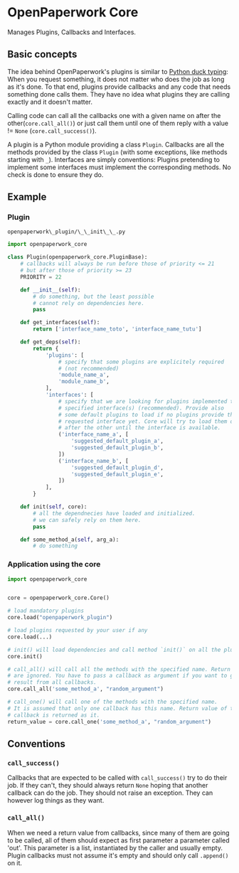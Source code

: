 # OpenPaperwork Core

Manages Plugins, Callbacks and Interfaces.

## Basic concepts

The idea behind OpenPaperwork's plugins is similar to
[Python duck typing](https://en.wikipedia.org/wiki/Duck_typing): When you
request something, it does not matter who does the job as long as it's done. To
that end, plugins provide callbacks and any code that needs something done
calls them. They have no idea what plugins they are calling exactly and it
doesn't matter.

Calling code can call all the callbacks one with a given name on after the
other(`core.call_all()`) or just call them until one of them reply with a
value != `None` (`core.call_success()`).

A plugin is a Python module providing a class `Plugin`.
Callbacks are all the methods provided by the class `Plugin` (with some
exceptions, like methods starting with `_`).
Interfaces are simply conventions: Plugins pretending to implement some
interfaces must implement the corresponding methods. No check is done to ensure
they do.


## Example


### Plugin

`openpaperwork\_plugin/\_\_init\_\_.py`

```py
import openpaperwork_core

class Plugin(openpaperwork_core.PluginBase):
    # callbacks will always be run before those of priority <= 21
    # but after those of priority >= 23
    PRIORITY = 22

    def __init__(self):
        # do something, but the least possible
        # cannot rely on dependencies here.
        pass

    def get_interfaces(self):
        return ['interface_name_toto', 'interface_name_tutu']

    def get_deps(self):
        return {
            'plugins': [
                # specify that some plugins are explicitely required
                # (not recommended)
                'module_name_a',
                'module_name_b',
            ],
            'interfaces': [
                # specify that we are looking for plugins implemented the
                # specified interface(s) (recommended). Provide also
                # some default plugins to load if no plugins provide the
                # requested interface yet. Core will try to load them one
                # after the other until the interface is available.
                ('interface_name_a', [
                    'suggested_default_plugin_a',
                    'suggested_default_plugin_b',
                ])
                ('interface_name_b', [
                    'suggested_default_plugin_d',
                    'suggested_default_plugin_e',
                ])
            ],
        }

    def init(self, core):
        # all the dependnecies have loaded and initialized.
        # we can safely rely on them here.
        pass

    def some_method_a(self, arg_a):
        # do something
```


### Application using the core

```py
import openpaperwork_core


core = openpaperwork_core.Core()

# load mandatory plugins
core.load("openpaperwork_plugin")

# load plugins requested by your user if any
core.load(...)

# init() will load dependencies and call method `init()` on all the plugins
core.init()

# call_all() will call all the methods with the specified name. Return values
# are ignored. You have to pass a callback as argument if you want to get
# result from all callbacks.
core.call_all('some_method_a', "random_argument")

# call_one() will call one of the methods with the specified name.
# It is assumed that only one callback has this name. Return value of the
# callback is returned as it.
return_value = core.call_one('some_method_a', "random_argument")
```


## Conventions

### `call_success()`

Callbacks that are expected to be called with `call_success()` try to do their
job. If they can't, they should always return `None` hoping that another
callback can do the job. They should not raise an exception. They can however
log things as they want.


### `call_all()`

When we need a return value from callbacks, since many of them are going to be
called, all of them should expect as first parameter a parameter called 'out'.
This parameter is a list, instantiated by the caller and usually empty. Plugin
callbacks must not assume it's empty and should only call `.append()` on it.
